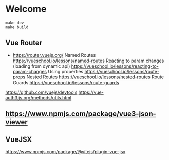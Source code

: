 # Welcome

```
make dev
make build
```

## Vue Router
* https://router.vuejs.org/
    Named Routes
    https://vueschool.io/lessons/named-routes
    Reacting to param changes (loading from dynamic api)
    https://vueschool.io/lessons/reacting-to-param-changes
    Using properties
    https://vueschool.io/lessons/route-props
    Nested Routes
    https://vueschool.io/lessons/nested-routes
    Route Guards
    https://vueschool.io/lessons/route-guards


https://github.com/vuejs/devtools
https://vue-auth3.js.org/methods/utils.html

## https://www.npmjs.com/package/vue3-json-viewer

## VueJSX
https://www.npmjs.com/package/@vitejs/plugin-vue-jsx